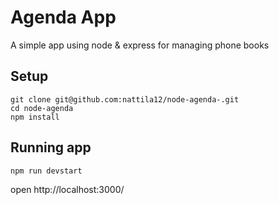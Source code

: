 # Agenda App


A simple app using node & express for managing phone books

## Setup

```
git clone git@github.com:nattila12/node-agenda-.git
cd node-agenda
npm install
```
## Running app
```
npm run devstart
```

open http://localhost:3000/